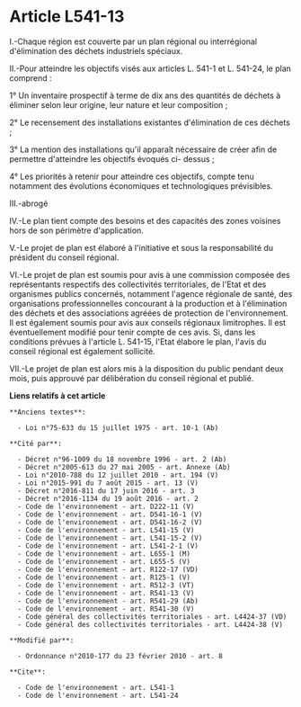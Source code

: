 # Article L541-13

I.-Chaque région est couverte par un plan régional ou interrégional d'élimination des déchets industriels spéciaux.

II.-Pour atteindre les objectifs visés aux articles L. 541-1 et L. 541-24, le plan comprend :

1° Un inventaire prospectif à terme de dix ans des quantités de déchets à éliminer selon leur origine, leur nature et leur
composition ;

2° Le recensement des installations existantes d'élimination de ces déchets ;

3° La mention des installations qu'il apparaît nécessaire de créer afin de permettre d'atteindre les objectifs évoqués ci-
dessus ;

4° Les priorités à retenir pour atteindre ces objectifs, compte tenu notamment des évolutions économiques et technologiques
prévisibles.

III.-abrogé

IV.-Le plan tient compte des besoins et des capacités des zones voisines hors de son périmètre d'application.

V.-Le projet de plan est élaboré à l'initiative et sous la responsabilité du président du conseil régional.

VI.-Le projet de plan est soumis pour avis à une commission composée des représentants respectifs des collectivités
territoriales, de l'Etat et des organismes publics concernés, notamment l'agence régionale de santé,  des organisations
professionnelles concourant à la production et à l'élimination des déchets et des associations agréées de protection de
l'environnement. Il est également soumis pour avis aux conseils régionaux limitrophes. Il est éventuellement modifié pour
tenir compte de ces avis. Si, dans les conditions prévues à l'article L. 541-15, l'Etat élabore le plan, l'avis du conseil
régional est également sollicité.

VII.-Le projet de plan est alors mis à la disposition du public pendant deux mois, puis approuvé par délibération du conseil
régional et publié.

**Liens relatifs à cet article**

	**Anciens textes**:

	  - Loi n°75-633 du 15 juillet 1975 - art. 10-1 (Ab)

	**Cité par**:

	  - Décret n°96-1009 du 18 novembre 1996 - art. 2 (Ab)
	  - Décret n°2005-613 du 27 mai 2005 - art. Annexe (Ab)
	  - Loi n°2010-788 du 12 juillet 2010 - art. 194 (V)
	  - Loi n°2015-991 du 7 août 2015 - art. 13 (V)
	  - Décret n°2016-811 du 17 juin 2016 - art. 3
	  - Décret n°2016-1134 du 19 août 2016 - art. 2
	  - Code de l'environnement - art. D222-11 (V)
	  - Code de l'environnement - art. D541-16-1 (V)
	  - Code de l'environnement - art. D541-16-2 (V)
	  - Code de l'environnement - art. L541-15 (V)
	  - Code de l'environnement - art. L541-15-2 (V)
	  - Code de l'environnement - art. L541-2-1 (V)
	  - Code de l'environnement - art. L655-1 (M)
	  - Code de l'environnement - art. L655-5 (V)
	  - Code de l'environnement - art. R122-17 (VD)
	  - Code de l'environnement - art. R125-1 (V)
	  - Code de l'environnement - art. R512-3 (VT)
	  - Code de l'environnement - art. R541-13 (V)
	  - Code de l'environnement - art. R541-29 (Ab)
	  - Code de l'environnement - art. R541-30 (V)
	  - Code général des collectivités territoriales - art. L4424-37 (VD)
	  - Code général des collectivités territoriales - art. L4424-38 (V)

	**Modifié par**:

	  - Ordonnance n°2010-177 du 23 février 2010 - art. 8

	**Cite**:

	  - Code de l'environnement - art. L541-1
	  - Code de l'environnement - art. L541-24
